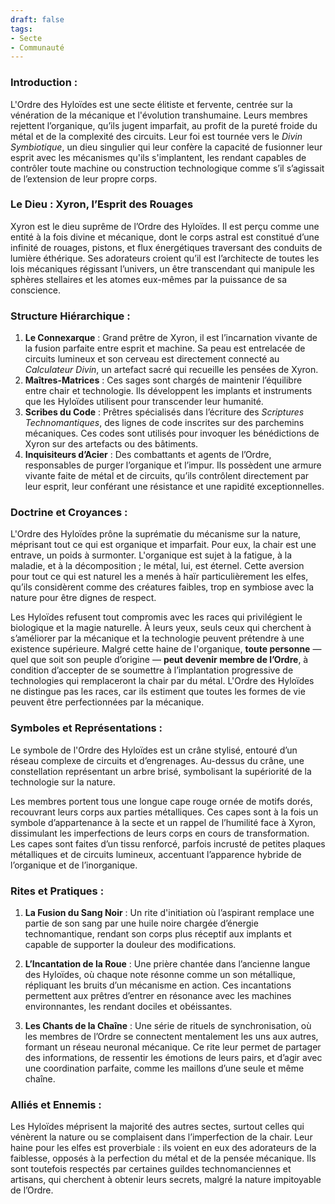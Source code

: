 ```yaml
---
draft: false
tags:
- Secte
- Communauté
---
```


### Introduction :
L'Ordre des Hyloïdes est une secte élitiste et fervente, centrée sur la vénération de la mécanique et l'évolution transhumaine. Leurs membres rejettent l’organique, qu’ils jugent imparfait, au profit de la pureté froide du métal et de la complexité des circuits. Leur foi est tournée vers le *Divin Symbiotique*, un dieu singulier qui leur confère la capacité de fusionner leur esprit avec les mécanismes qu'ils s'implantent, les rendant capables de contrôler toute machine ou construction technologique comme s’il s’agissait de l’extension de leur propre corps.

### Le Dieu : **Xyron, l’Esprit des Rouages**

Xyron est le dieu suprême de l’Ordre des Hyloïdes. Il est perçu comme une entité à la fois divine et mécanique, dont le corps astral est constitué d’une infinité de rouages, pistons, et flux énergétiques traversant des conduits de lumière éthérique. Ses adorateurs croient qu’il est l’architecte de toutes les lois mécaniques régissant l’univers, un être transcendant qui manipule les sphères stellaires et les atomes eux-mêmes par la puissance de sa conscience.

### Structure Hiérarchique :
1. **Le Connexarque** : Grand prêtre de Xyron, il est l’incarnation vivante de la fusion parfaite entre esprit et machine. Sa peau est entrelacée de circuits lumineux et son cerveau est directement connecté au *Calculateur Divin*, un artefact sacré qui recueille les pensées de Xyron.
2. **Maîtres-Matrices** : Ces sages sont chargés de maintenir l’équilibre entre chair et technologie. Ils développent les implants et instruments que les Hyloïdes utilisent pour transcender leur humanité.
3. **Scribes du Code** : Prêtres spécialisés dans l’écriture des *Scriptures Technomantiques*, des lignes de code inscrites sur des parchemins mécaniques. Ces codes sont utilisés pour invoquer les bénédictions de Xyron sur des artefacts ou des bâtiments.
4. **Inquisiteurs d’Acier** : Des combattants et agents de l’Ordre, responsables de purger l’organique et l’impur. Ils possèdent une armure vivante faite de métal et de circuits, qu’ils contrôlent directement par leur esprit, leur conférant une résistance et une rapidité exceptionnelles.

### Doctrine et Croyances :
L'Ordre des Hyloïdes prône la suprématie du mécanisme sur la nature, méprisant tout ce qui est organique et imparfait. Pour eux, la chair est une entrave, un poids à surmonter. L'organique est sujet à la fatigue, à la maladie, et à la décomposition ; le métal, lui, est éternel. Cette aversion pour tout ce qui est naturel les a menés à haïr particulièrement les elfes, qu’ils considèrent comme des créatures faibles, trop en symbiose avec la nature pour être dignes de respect.

Les Hyloïdes refusent tout compromis avec les races qui privilégient le biologique et la magie naturelle. À leurs yeux, seuls ceux qui cherchent à s’améliorer par la mécanique et la technologie peuvent prétendre à une existence supérieure. Malgré cette haine de l'organique, **toute personne** — quel que soit son peuple d’origine — **peut devenir membre de l’Ordre**, à condition d’accepter de se soumettre à l’implantation progressive de technologies qui remplaceront la chair par du métal. L'Ordre des Hyloïdes ne distingue pas les races, car ils estiment que toutes les formes de vie peuvent être perfectionnées par la mécanique.

### Symboles et Représentations :
Le symbole de l'Ordre des Hyloïdes est un crâne stylisé, entouré d’un réseau complexe de circuits et d’engrenages. Au-dessus du crâne, une constellation représentant un arbre brisé, symbolisant la supériorité de la technologie sur la nature.

Les membres portent tous une longue cape rouge ornée de motifs dorés, recouvrant leurs corps aux parties métalliques. Ces capes sont à la fois un symbole d’appartenance à la secte et un rappel de l’humilité face à Xyron, dissimulant les imperfections de leurs corps en cours de transformation. Les capes sont faites d’un tissu renforcé, parfois incrusté de petites plaques métalliques et de circuits lumineux, accentuant l’apparence hybride de l’organique et de l’inorganique.

### Rites et Pratiques :
1. **La Fusion du Sang Noir** : Un rite d'initiation où l’aspirant remplace une partie de son sang par une huile noire chargée d’énergie technomantique, rendant son corps plus réceptif aux implants et capable de supporter la douleur des modifications.
   
2. **L’Incantation de la Roue** : Une prière chantée dans l’ancienne langue des Hyloïdes, où chaque note résonne comme un son métallique, répliquant les bruits d’un mécanisme en action. Ces incantations permettent aux prêtres d’entrer en résonance avec les machines environnantes, les rendant dociles et obéissantes.

3. **Les Chants de la Chaîne** : Une série de rituels de synchronisation, où les membres de l’Ordre se connectent mentalement les uns aux autres, formant un réseau neuronal mécanique. Ce rite leur permet de partager des informations, de ressentir les émotions de leurs pairs, et d’agir avec une coordination parfaite, comme les maillons d’une seule et même chaîne.

### Alliés et Ennemis :
Les Hyloïdes méprisent la majorité des autres sectes, surtout celles qui vénèrent la nature ou se complaisent dans l’imperfection de la chair. Leur haine pour les elfes est proverbiale : ils voient en eux des adorateurs de la faiblesse, opposés à la perfection du métal et de la pensée mécanique. Ils sont toutefois respectés par certaines guildes technomanciennes et artisans, qui cherchent à obtenir leurs secrets, malgré la nature impitoyable de l’Ordre.